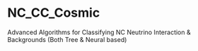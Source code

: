 # NC_CC_Cosmic
Advanced Algorithms for Classifying NC Neutrino Interaction &amp; Backgrounds (Both Tree &amp; Neural based)
